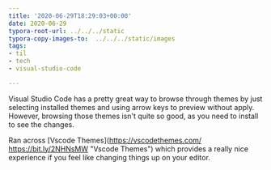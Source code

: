 ```yaml
---
title: '2020-06-29T18:29:03+00:00'
date: 2020-06-29
typora-root-url: ../../../static
typora-copy-images-to:  ../../../static/images
tags:
- til
- tech
- visual-studio-code

---
```

Visual Studio Code has a pretty great way to browse through themes by just selecting installed themes and using arrow keys to preview without apply. However, browsing those themes isn't quite so good, as you need to install to see the changes.

Ran across [Vscode Themes](https://vscodethemes.com/ https://bit.ly/2NHNsMW "Vscode Themes") which provides a really nice experience if you feel like changing things up on your editor.

